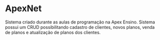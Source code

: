 # ApexNet
Sistema criado durante as aulas de programação na Apex Ensino. Sistema possui um CRUD possibilitando cadastro de clientes, novos planos, venda de planos e atualização de planos dos clientes.

